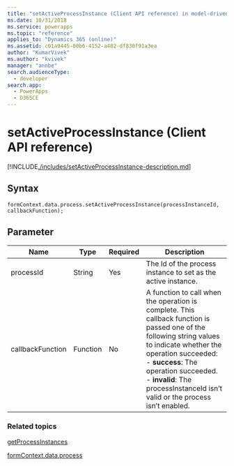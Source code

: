 ```yaml
---
title: "setActiveProcessInstance (Client API reference) in model-driven apps| MicrosoftDocs"
ms.date: 10/31/2018
ms.service: powerapps
ms.topic: "reference"
applies_to: "Dynamics 365 (online)"
ms.assetid: c01a9445-00b6-4152-a482-df830f91a3ea
author: "KumarVivek"
ms.author: "kvivek"
manager: "annbe"
search.audienceType: 
  - developer
search.app: 
  - PowerApps
  - D365CE
---
```

# setActiveProcessInstance (Client API reference)



[!INCLUDE[./includes/setActiveProcessInstance-description.md](./includes/setActiveProcessInstance-description.md)]

## Syntax

`formContext.data.process.setActiveProcessInstance(processInstanceId, callbackFunction);`

## Parameter

|Name|Type|Required|Description|
|--|--|--|--|
|processId|String|Yes|The Id of the process instance to set as the active instance.|
|callbackFunction|Function|No|A function to call when the operation is complete. This callback function is passed one of the following string values to indicate whether the operation succeeded:<br/>- **success**: The operation succeeded.<br/>- **invalid**: The processInstanceId isn’t valid or the process isn’t enabled.|

### Related topics

[getProcessInstances](getProcessInstances.md)

[formContext.data.process](../formContext-data-process.md)
 


